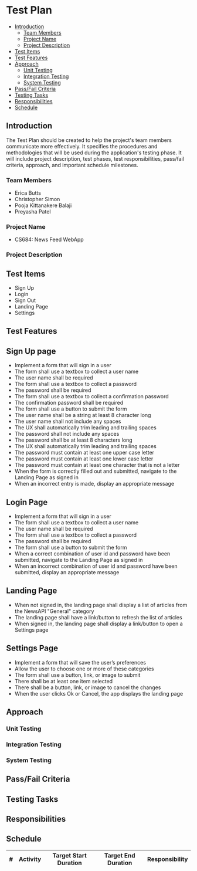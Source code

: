 # Test Plan 

- [Introduction](#introduction)
  - [Team Members](#team-members)
  - [Project Name](#project-name)
  - [Project Description](#project-description)
- [Test Items](#test-items)
- [Test Features](#test-features)
- [Approach](#approach)
  - [Unit Testing](#unit-testing)
  - [Integration Testing](#integration-testing)
  - [System Testing](#system-testing)
- [Pass/Fail Criteria](#passfail-criteria)
- [Testing Tasks](#testing-tasks)
- [Responsibilities](#responsibilities)
- [Schedule](#schedule)

## Introduction

The Test Plan should be created to help the project's team members communicate more effectively. It specifies the procedures and methodologies that will be used during the application's testing phase. It will include project description, test phases, test responsibilities, pass/fail criteria, approach, and important schedule milestones.

  ### Team Members
  - Erica Butts
  - Christopher Simon
  - Pooja Kittanakere Balaji
  - Preyasha Patel
  
  ### Project Name
  - CS684: News Feed WebApp

  ### Project Description

## Test Items
- Sign Up 
- Login 
- Sign Out
- Landing Page
- Settings

## Test Features
  ## Sign Up page
  - Implement a form that will sign in a user
  - The form shall use a textbox to collect a user name
  - The user name shall be required
  - The form shall use a textbox to collect a password
  - The password shall be required
  - The form shall use a textbox to collect a confirmation password
  - The confirmation password shall be required
  - The form shall use a button to submit the form
  - The user name shall be a string at least 8 character long
  - The user name shall not include any spaces
  - The UX shall automatically trim leading and trailing spaces
  - The password shall not include any spaces
  - The password shall be at least 8 characters long
  - The UX shall automatically trim leading and trailing spaces
  - The password must contain at least one upper case letter
  - The password must contain at least one lower case letter
  - The password must contain at least one character that is not a letter
  - When the form is correctly filled out and submitted, navigate to the Landing Page as signed in
  - When an incorrect entry is made, display an appropriate message
  
  ## Login Page
  - Implement a form that will sign in a user
  - The form shall use a textbox to collect a user name
  - The user name shall be required
  - The form shall use a textbox to collect a password
  - The password shall be required
  - The form shall use a button to submit the form
  - When a correct combination of user id and password have been submitted, navigate to the Landing Page as signed in
  - When an incorrect combination of user id and password have been submitted, display an appropriate message
  
  ## Landing Page
  - When not signed in, the landing page shall display a list of articles from the NewsAPI "General" category
  - The landing page shall have a link/button to refresh the list of articles
  - When signed in, the landing page shall display a link/button to open a Settings page
  
  ## Settings Page
  - Implement a form that will save the user’s preferences
  - Allow the user to choose one or more of these categories
  - The form shall use a button, link, or image to submit 
  - There shall be at least one item selected
  - There shall be a button, link, or image to cancel the changes
  - When the user clicks Ok or Cancel, the app displays the landing page

## Approach

  ### Unit Testing
  ### Integration Testing
  ### System Testing
  
## Pass/Fail Criteria

## Testing Tasks

## Responsibilities

## Schedule

| # 	| Activity 	| Target Start Duration 	| Target End Duration 	| Responsibility 	|
|---	|----------	|-----------------------	|---------------------	|----------------	|
